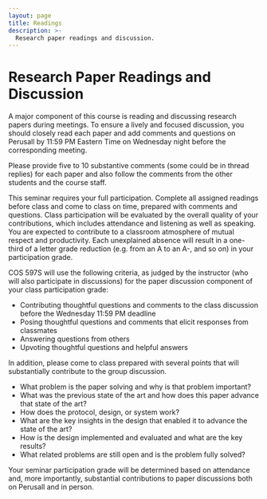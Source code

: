 ```yaml
---
layout: page
title: Readings
description: >-
  Research paper readings and discussion.
---
```


# Research Paper Readings and Discussion

A major component of this course is reading and discussing research
papers during meetings. To ensure a lively and focused discussion, you
should closely read each paper and add comments and questions on
Perusall by 11:59 PM Eastern Time on Wednesday night before the
corresponding meeting.

Please provide five to 10 substantive comments (some could be in
thread replies) for each paper and also follow the comments from the
other students and the course staff.

This seminar requires your full participation. Complete all assigned
readings before class and come to class on time, prepared with
comments and questions. Class participation will be evaluated by the
overall quality of your contributions, which includes attendance and
listening as well as speaking. You are expected to contribute to a
classroom atmosphere of mutual respect and productivity. Each
unexplained absence will result in a one-third of a letter grade
reduction (e.g. from an A to an A-, and so on) in your participation
grade.

COS 597S will use the following criteria, as judged by the instructor
(who will also participate in discussions) for the paper discussion
component of your class participation grade:

- Contributing thoughtful questions and comments to the class
  discussion before the Wednesday 11:59 PM deadline
- Posing thoughtful questions and comments that elicit responses from
  classmates
- Answering questions from others
- Upvoting thoughtful questions and helpful answers

In addition, please come to class prepared with several points that
will substantially contribute to the group discussion.

- What problem is the paper solving and why is that problem important?
- What was the previous state of the art and how does this paper
  advance that state of the art?
- How does the protocol, design, or system work?
- What are the key insights in the design that enabled it to advance
  the state of the art?
- How is the design implemented and evaluated and what are the key
  results?
- What related problems are still open and is the problem fully
  solved?

Your seminar participation grade will be determined based on
attendance and, more importantly, substantial contributions to paper
discussions both on Perusall and in person.
